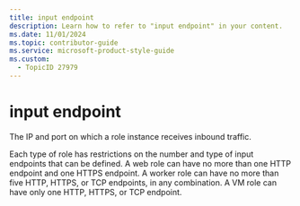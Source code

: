 ```yaml
---
title: input endpoint
description: Learn how to refer to "input endpoint" in your content.
ms.date: 11/01/2024
ms.topic: contributor-guide
ms.service: microsoft-product-style-guide
ms.custom:
  - TopicID 27979
---
```



# input endpoint

The IP and port on which a role instance receives inbound traffic.

Each type of role has restrictions on the number and type of input endpoints that can be defined. A web role can have no more than one HTTP endpoint and one HTTPS endpoint. A worker role can have no more than five HTTP, HTTPS, or TCP endpoints, in any combination. A VM role can have only one HTTP, HTTPS, or TCP endpoint.  

